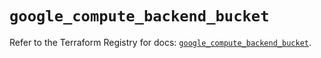 # `google_compute_backend_bucket`

Refer to the Terraform Registry for docs: [`google_compute_backend_bucket`](https://registry.terraform.io/providers/hashicorp/google/6.11.0/docs/resources/compute_backend_bucket).
